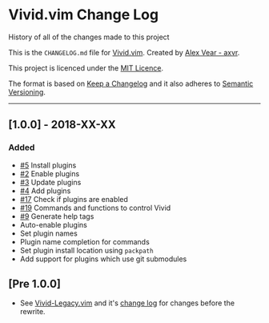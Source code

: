 # Vivid.vim Change Log

History of all of the changes made to this project

This is the `CHANGELOG.md` file for [Vivid.vim]. Created by [Alex Vear - axvr].

This project is licenced under the [MIT Licence].

The format is based on [Keep a Changelog] and it also adheres to [Semantic
Versioning].

<!-- Styled in this format:

## [Version Information] - YEAR-MONTH-DATE

### Added
* [#BUG] List all items added
* If  this section contains nothing
* don't bother to include it within
* the ``CHANGELOG.md`` file

### Changed
* [#BUG] List all items changed
* If  this section contains nothing
* don't bother to include it within
* the ``CHANGELOG.md`` file

### Fixed
* [#BUG] List all items fixed
* If  this section contains nothing
* don't bother to include it within
* the ``CHANGELOG.md`` file

### Removed
* [#BUG] List all items removed
* If  this section contains nothing
* don't bother to include it within
* the ``CHANGELOG.md`` file

### Translations
* [#BUG] List all sections translated
* here. If this section contains nothing
* don't bother to include it within
* the ``CHANGELOG.md`` file

Leave 3 lines between previous change log item -->

---

## [1.0.0] - 2018-XX-XX

### Added
* [#5] Install plugins
* [#2] Enable plugins
* [#3] Update plugins
* [#4] Add plugins
* [#17] Check if plugins are enabled
* [#19] Commands and functions to control Vivid
* [#9] Generate help tags
* Auto-enable plugins
* Set plugin names
* Plugin name completion for commands
* Set plugin install location using `packpath`
* Add support for plugins which use git submodules



## [Pre 1.0.0]

* See [Vivid-Legacy.vim] and it's [change log] for changes before the rewrite.



<!-- Issue & Pull Request Links -->

[#2]:https://github.com/axvr/Vivid.vim/issues/2
[#3]:https://github.com/axvr/Vivid.vim/issues/3
[#4]:https://github.com/axvr/Vivid.vim/issues/4
[#5]:https://github.com/axvr/Vivid.vim/issues/5
[#9]:https://github.com/axvr/Vivid.vim/issues/9
[#17]:https://github.com/axvr/Vivid.vim/issues/17
[#19]:https://github.com/axvr/Vivid.vim/issues/19

<!-- Other Links -->

[Vivid.vim]:https://github.com/axvr/Vivid.vim
[Alex Vear - axvr]:https://github.com/axvr
[MIT Licence]:https://github.com/axvr/Vivid.vim/blob/master/LICENCE
[Keep a Changelog]:http://keepachangelog.com/
[Semantic Versioning]:http://semver.org/
[Vivid-Legacy.vim]:https://github.com/axvr/Vivid-Legacy.vim
[change log]:https://github.com/axvr/Vivid-Legacy.vim/blob/master/CHANGELOG.md
